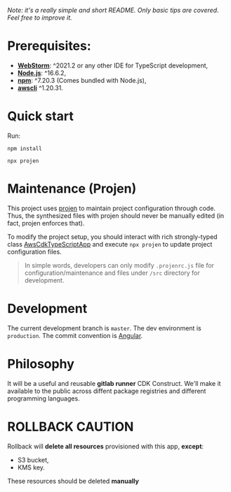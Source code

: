 _Note: it's a really simple and short README. Only basic tips are covered. Feel free to improve it._

# Prerequisites:

- **[WebStorm](https://www.jetbrains.com/phpstorm/)**: ^2021.2 or any other IDE for TypeScript development,
- **[Node.js](https://nodejs.org/download/release/v14.6.0/)**: ^16.6.2,
- **[npm](https://www.npmjs.com/package/npm/v/6.14.6)**: ^7.20.3 (Comes bundled with Node.js),
- **[awscli](https://docs.aws.amazon.com/cli/latest/userguide/install-cliv2.html)** ^1.20.31.

# Quick start

Run:

```
npm install
```

```
npx projen
```

# Maintenance (Projen)

This project uses [projen](https://github.com/projen/projen) to maintain project configuration through code. Thus, the synthesized files with projen should never be manually edited (in fact, projen enforces that).

To modify the project setup, you should interact with rich strongly-typed
class [AwsCdkTypeScriptApp](https://github.com/projen/projen/blob/master/API.md#projen-awscdktypescriptapp) and
execute `npx projen` to update project configuration files.

> In simple words, developers can only modify `.projenrc.js` file for configuration/maintenance and files under `/src` directory for development.

# Development

The current development branch is `master`. The dev environment is `production`. The commit convention is [Angular](https://github.com/angular/angular/blob/22b96b9/CONTRIBUTING.md#-commit-message-guidelines).

# Philosophy

It will be a useful and reusable **gitlab runner** CDK Construct. We'll make it available to the public across diffent package registries and different programming languages.

# ROLLBACK CAUTION

Rollback will **delete all resources** provisioned with this app, **except**:

- S3 bucket,
- KMS key.

These resources should be deleted **manually**
